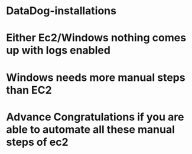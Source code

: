 # DataDog-installations

# Either Ec2/Windows nothing comes up with logs enabled

# Windows needs more manual steps than EC2

# Advance Congratulations if you are able to automate all these manual steps of ec2
